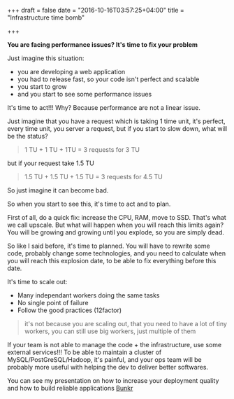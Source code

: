 +++
draft = false
date = "2016-10-16T03:57:25+04:00"
title = "Infrastructure time bomb"

+++

__You are facing performance issues? It's time to fix your problem__

Just imagine this situation:

* you are developing a web application
* you had to release fast, so your code isn't perfect and scalable
* you start to grow
* and you start to see some performance issues

It's time to act!!! Why? Because performance are not a linear issue.

Just imagine that you have a request which is taking 1 time unit, it's perfect, every time unit, you server a request, but if you start to slow down, what will be the status?

> 1 TU + 1 TU + 1TU = 3 requests for 3 TU

but if your request take 1.5 TU

> 1.5 TU + 1.5 TU + 1.5 TU = 3 requests for 4.5 TU

So just imagine it can become bad.

So when you start to see this, it's time to act and to plan.

First of all, do a quick fix: increase the CPU, RAM, move to SSD. That's what we call upscale. But what will happen when you will reach this limits again? You will be growing and growing until you explode, so you are simply dead.

So like I said before, it's time to planned. You will have to rewrite some code, probably change some technologies, and you need to calculate when you will reach this explosion date, to be able to fix everything before this date.

It's time to scale out:

* Many independant workers doing the same tasks
* No single point of failure
* Follow the good practices (12factor)

> it's not because you are scaling out, that you need to have a lot of tiny workers, you can still use big workers, just multiple of them

If your team is not able to manage the code + the infrastructure, use some external services!!! To be able to maintain a cluster of MySQL/PostGreSQL/Hadoop, it's painful, and your ops team will be probably more useful with helping the dev to deliver better softwares.

You can see my presentation on how to increase your deployment quality and how to build reliable  applications [Bunkr](http://bunkrapp.com/present/ojv16q/?utm_medium=share)

